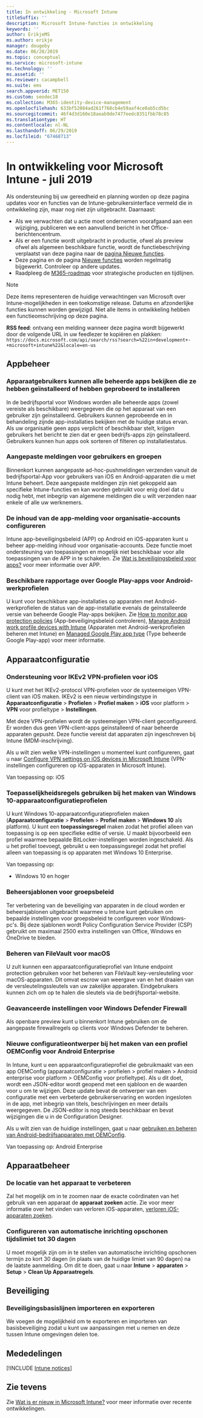 ```yaml
---
title: In ontwikkeling - Microsoft Intune
titleSuffix: ''
description: Microsoft Intune-functies in ontwikkeling
keywords: ''
author: ErikjeMS
ms.author: erikje
manager: dougeby
ms.date: 06/28/2019
ms.topic: conceptual
ms.service: microsoft-intune
ms.technology: ''
ms.assetid: ''
ms.reviewer: cacampbell
ms.suite: ems
search.appverid: MET150
ms.custom: seodec18
ms.collection: M365-identity-device-management
ms.openlocfilehash: 633bf52084ad261f768cb4e59aaf4ce0ab5cd5bc
ms.sourcegitcommit: 46f4d3d160e18aeab9de7477eedc8351fbb78c85
ms.translationtype: HT
ms.contentlocale: nl-NL
ms.lasthandoff: 06/29/2019
ms.locfileid: "67468713"
---
```

# <a name="in-development-for-microsoft-intune---july-2019"></a>In ontwikkeling voor Microsoft Intune - juli 2019

Als ondersteuning bij uw gereedheid en planning worden op deze pagina updates voor en functies van de Intune-gebruikersinterface vermeld die in ontwikkeling zijn, maar nog niet zijn uitgebracht. Daarnaast:

- Als we verwachten dat u actie moet ondernemen voorafgaand aan een wijziging, publiceren we een aanvullend bericht in het Office-berichtencentrum.
- Als er een functie wordt uitgebracht in productie, ofwel als preview ofwel als algemeen beschikbare functie, wordt de functiebeschrijving verplaatst van deze pagina naar de [pagina Nieuwe functies](whats-new.md).
- Deze pagina en de pagina [Nieuwe functies](whats-new.md) worden regelmatig bijgewerkt. Controleer op andere updates.
- Raadpleeg de [M365-roadmap](https://www.microsoft.com/microsoft-365/roadmap?rtc=2&filters=EMS) voor strategische producten en tijdlijnen.

> [!Note]
> Deze items representeren de huidige verwachtingen van Microsoft over Intune-mogelijkheden in een toekomstige release. Datums en afzonderlijke functies kunnen worden gewijzigd. Niet alle items in ontwikkeling hebben een functieomschrijving op deze pagina.

**RSS feed**: ontvang een melding wanneer deze pagina wordt bijgewerkt door de volgende URL in uw feedlezer te kopiëren en plakken: `https://docs.microsoft.com/api/search/rss?search=%22in+development+-+microsoft+intune%22&locale=en-us`

<!--
## What's coming to Intune in the Azure portal 
## What's coming to Intune apps
## Notices
-->

<!-- Common categories:  
#### App management
#### Device configuration
#### Device enrollment
#### Device management
#### Intune apps
#### Monitor and troubleshoot
#### Role-based access control
#### Security

-->
 
<!-- ***********************************************-->
## <a name="app-management"></a>Appbeheer

### <a name="device-users-can-view-all-managed-apps-theyve-installed-or-tried-to-install----2352913---"></a>Apparaatgebruikers kunnen alle beheerde apps bekijken die ze hebben geïnstalleerd of hebben geprobeerd te installeren <!-- 2352913 -->
In de bedrijfsportal voor Windows worden alle beheerde apps (zowel vereiste als beschikbare) weergegeven die op het apparaat van een gebruiker zijn geïnstalleerd. Gebruikers kunnen geprobeerde en in behandeling zijnde app-installaties bekijken met de huidige status ervan. Als uw organisatie geen apps verplicht of beschikbaar stelt, krijgen gebruikers het bericht te zien dat er geen bedrijfs-apps zijn geïnstalleerd. Gebruikers kunnen hun apps ook sorteren of filteren op installatiestatus.

### <a name="customized-notifications-for-users-and-groups-------16766574-----"></a>Aangepaste meldingen voor gebruikers en groepen    <!-- 16766574   -->
Binnenkort kunnen aangepaste ad-hoc-pushmeldingen verzenden vanuit de bedrijfsportal-App voor gebruikers van iOS en Android-apparaten die u met Intune beheert. Deze aangepaste meldingen zijn niet gekoppeld aan specifieke Intune-functies en kan worden gebruikt voor enig doel dat u nodig hebt, met inbegrip van algemene meldingen die u wilt verzenden naar enkele of alle uw werknemers.  

### <a name="configure-app-notification-content-for-organization-accounts----2576686---"></a>De inhoud van de app-melding voor organisatie-accounts configureren <!-- 2576686 -->
Intune app-beveiligingsbeleid (APP) op Android en iOS-apparaten kunt u beheer app-melding inhoud voor organisatie-accounts. Deze functie moet ondersteuning van toepassingen en mogelijk niet beschikbaar voor alle toepassingen van de APP in te schakelen. Zie [Wat is beveiligingsbeleid voor apps?](app-protection-policy.md) voor meer informatie over APP.

### <a name="available-google-play-app-reporting-for-android-work-profiles----3041956----"></a>Beschikbare rapportage over Google Play-apps voor Android-werkprofielen <!-- 3041956  -->
U kunt voor beschikbare app-installaties op apparaten met Android-werkprofielen de status van de app-installatie evenals de geïnstalleerde versie van beheerde Google Play-apps bekijken. Zie [How to monitor app protection policies](app-protection-policies-monitor.md) (App-beveiligingsbeleid controleren), [Manage Android work profile devices with Intune](android-enterprise-overview.md) (Apparaten met Android-werkprofielen beheren met Intune) en [Managed Google Play app type](apps-add-android-for-work.md#managed-google-play-app-type) (Type beheerde Google Play-app) voor meer informatie.

<!-- ***********************************************-->
## <a name="device-configuration"></a>Apparaatconfiguratie


### <a name="support-for-ikev2-vpn-profiles-for-ios----1943438---"></a>Ondersteuning voor IKEv2 VPN-profielen voor iOS <!-- 1943438 -->
U kunt met het IKEv2-protocol VPN-profielen voor de systeemeigen VPN-client van iOS maken. IKEv2 is een nieuw verbindingstype in **Apparaatconfiguratie** > **Profielen** > **Profiel maken** > **iOS** voor platform > **VPN** voor profieltype > **Instellingen**.

Met deze VPN-profielen wordt de systeemeigen VPN-client geconfigureerd. Er worden dus geen VPN-client-apps geïnstalleerd of naar beheerde apparaten gepusht. Deze functie vereist dat apparaten zijn ingeschreven bij Intune (MDM-inschrijving).

Als u wilt zien welke VPN-instellingen u momenteel kunt configureren, gaat u naar [Configure VPN settings on iOS devices in Microsoft Intune](vpn-settings-ios.md) (VPN-instellingen configureren op iOS-apparaten in Microsoft Intune).

Van toepassing op: iOS

### <a name="use-applicability-rules-when-creating-windows-10-device-configuration-profiles----2549910---"></a>Toepasselijkheidsregels gebruiken bij het maken van Windows 10-apparaatconfiguratieprofielen <!-- 2549910 -->
U kunt Windows 10-apparaatconfiguratieprofielen maken (**Apparaatconfiguratie** > **Profielen** > **Profiel maken** > **Windows 10** als platform). U kunt een **toepassingsregel** maken zodat het profiel alleen van toepassing is op een specifieke editie of versie. U maakt bijvoorbeeld een profiel waarmee bepaalde BitLocker-instellingen worden ingeschakeld. Als u het profiel toevoegt, gebruikt u een toepassingsregel zodat het profiel alleen van toepassing is op apparaten met Windows 10 Enterprise.

Van toepassing op: 
- Windows 10 en hoger

### <a name="administrative-templates-for-group-policy---------3510695---"></a>Beheersjablonen voor groepsbeleid     <!--  3510695 -->
Ter verbetering van de beveiliging van apparaten in de cloud worden er beheersjablonen uitgebracht waarmee u Intune kunt gebruiken om bepaalde instellingen voor groepsbeleid te configureren voor Windows-pc's.  Bij deze sjablonen wordt Policy Configuration Service Provider (CSP) gebruikt om maximaal 2500 extra instellingen van Office, Windows en OneDrive te bieden.

### <a name="manage-filevault-for-macos-------3858502--1210104-----"></a>Beheren van FileVault voor macOS   <!--  3858502 + 1210104   -->
U zult kunnen een apparaatconfiguratieprofiel van Intune endpoint protection gebruiken voor het beheren van FileVault key-versleuteling voor macOS-apparaten. Dit omvat escrow van weergave van en het draaien van de versleutelingssleutels van uw zakelijke apparaten. Eindgebruikers kunnen zich om op te halen die sleutels via de bedrijfsportal-website.

### <a name="advanced-settings-for-windows-defender-firewall-------1311949-------"></a>Geavanceerde instellingen voor Windows Defender Firewall   <!--  1311949     -->
Als openbare preview kunt u binnenkort Intune gebruiken om de aangepaste firewallregels op clients voor Windows Defender te beheren.  

### <a name="new-configuration-designer-when-creating-an-oemconfig-profile-for-android-enterprise----3712769----"></a>Nieuwe configuratieontwerper bij het maken van een profiel OEMConfig voor Android Enterprise <!-- 3712769  -->
In Intune, kunt u een apparaatconfiguratieprofiel die gebruikmaakt van een app OEMConfig (apparaatconfiguratie > profielen > profiel maken > Android enterprise voor platform > OEMConfig voor profieltype). Als u dit doet, wordt een JSON-editor wordt geopend met een sjabloon en de waarden voor u om te wijzigen. Deze update bevat de ontwerper van een configuratie met een verbeterde gebruikerservaring en worden ingesloten in de app, met inbegrip van titels, beschrijvingen en meer details weergegeven. De JSON-editor is nog steeds beschikbaar en bevat wijzigingen die u in de Configuration Designer.

Als u wilt zien van de huidige instellingen, gaat u naar [gebruiken en beheren van Android-bedrijfsapparaten met OEMConfig](android-oem-configuration-overview.md).

Van toepassing op: Android Enterprise


<!-- ***********************************************-->
## <a name="device-management"></a>Apparaatbeheer

### <a name="improve-device-location---3855417---"></a>De locatie van het apparaat te verbeteren<!-- 3855417 -->
Zal het mogelijk om in te zoomen naar de exacte coördinaten van het gebruik van een apparaat de **apparaat zoeken** actie. Zie voor meer informatie over het vinden van verloren iOS-apparaten, [verloren iOS-apparaten zoeken](device-locate.md).

### <a name="configure-automatic-device-clean-up-time-limit-down-to-30-days---4231059----"></a>Configureren van automatische inrichting opschonen tijdslimiet tot 30 dagen <!--4231059  -->
U moet mogelijk zijn om in te stellen van automatische inrichting opschonen termijn zo kort 30 dagen (in plaats van de huidige limiet van 90 dagen) na de laatste aanmelding. Om dit te doen, gaat u naar **Intune** > **apparaten** > **Setup** > **Clean Up Apparaatregels**.


<!-- ***********************************************-->
## <a name="security"></a>Beveiliging

### <a name="import-and-export-security-baselines------3408610------------"></a>Beveiligingsbasislijnen importeren en exporteren    <!--3408610          -->  
We voegen de mogelijkheid om te exporteren en importeren van basisbeveiliging zodat u kunt uw aanpassingen met u nemen en deze tussen Intune omgevingen delen toe.



<!-- ***********************************************-->
## <a name="notices"></a>Mededelingen

[!INCLUDE [Intune notices](./includes/intune-notices.md)]

## <a name="see-also"></a>Zie tevens
Zie [Wat is er nieuw in Microsoft Intune?](whats-new.md) voor meer informatie over recente ontwikkelingen.



